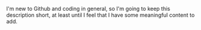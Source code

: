 I'm new to Github and coding in general, so I'm going to keep this description short, at least until I feel that I have some meaningful content to add. 

